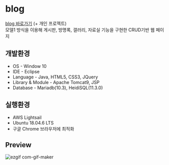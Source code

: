 # blog

[blog 바로가기](http://3.39.153.13/blog/index.jsp) (+ 개인 프로젝트)<br>
모델1 방식을 이용해 게시판, 방명록, 갤러리, 자료실 기능을 구현한 CRUD기반 웹 페이지

## 개발환경

* OS - Window 10
* IDE - Eclipse
* Language - Java, HTML5, CSS3, JQuery
* Library & Module - Apache Tomcat9, JSP
* Database - Mariadb(10.3), HeidiSQL(11.3.0)

## 실행환경

* AWS Lightsail
* Ubuntu 18.04.6 LTS
* 구글 Chrome 브라우저에 최적화

## Preview

![ezgif com-gif-maker](https://user-images.githubusercontent.com/81568681/176998984-6fe5ce78-4d43-4f40-b20b-f2a9f75f5c7e.gif)
